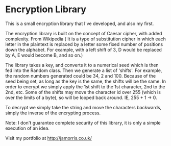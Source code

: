 # Encryption Library

This is a small encryption library that I've developed, and also my first.

The encryption library is built on the concept of Caesar cipher, with added complexity. From Wikipedia ( It is a type of substitution cipher in which each letter in the plaintext is replaced by a letter some fixed number of positions down the alphabet. For example, with a left shift of 3, D would be replaced by A, E would become B, and so on.)

The library takes a key, and converts it to a numerical seed which is then fed into the Random class. Then we generate a list of 'shifts'. For example, the random numbers generated could be 34, 2 and 100. Because of the seed being set, as long as the key is the same, the shifts will be the same. In order to encrypt we simply apply the 1st shift to the 1st character, 2nd to the 2nd, etc. Some of the shifts may move the character id over 255 (which is over the limits of a byte), so will be looped back around. IE, 255 + 1 -> 0.

To decrypt we simply take the string and move the characters backwards, simply the inverse of the encrypting process.

Note: I don't guarantee complete security of this library, it is only a simple execution of an idea.

Visit my portfolio at http://jamorris.co.uk/
